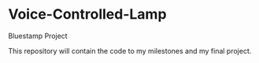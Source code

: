 # Voice-Controlled-Lamp
Bluestamp Project

This repository will contain the code to my milestones and my final project.
